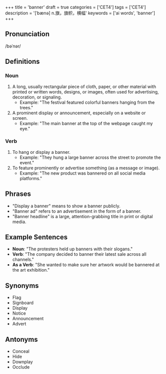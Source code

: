 +++
title = 'banner'
draft = true
categories = ['CET4']
tags = ['CET4']
description = '[ˈbænə] n.旗，旗帜，横幅'
keywords = ['ai words', 'banner']
+++

## Pronunciation
/bəˈnər/

## Definitions
### Noun
1. A long, usually rectangular piece of cloth, paper, or other material with printed or written words, designs, or images, often used for advertising, decoration, or signaling.
   - Example: "The festival featured colorful banners hanging from the trees."
2. A prominent display or announcement, especially on a website or screen.
   - Example: "The main banner at the top of the webpage caught my eye."

### Verb
1. To hang or display a banner.
   - Example: "They hung a large banner across the street to promote the event."
2. To feature prominently or advertise something (as a message or image).
   - Example: "The new product was bannered on all social media platforms."

## Phrases
- "Display a banner" means to show a banner publicly.
- "Banner ad" refers to an advertisement in the form of a banner.
- "Banner headline" is a large, attention-grabbing title in print or digital media.

## Example Sentences
- **Noun**: "The protesters held up banners with their slogans."
- **Verb**: "The company decided to banner their latest sale across all channels."
- **As a Verb**: "She wanted to make sure her artwork would be bannered at the art exhibition."

## Synonyms
- Flag
- Signboard
- Display
- Notice
- Announcement
- Advert

## Antonyms
- Conceal
- Hide
- Downplay
- Occlude
